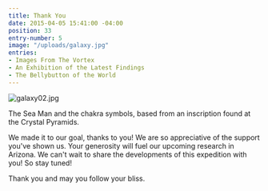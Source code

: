```yaml
---
title: Thank You
date: 2015-04-05 15:41:00 -04:00
position: 33
entry-number: 5
image: "/uploads/galaxy.jpg"
entries:
- Images From The Vortex
- An Exhibition of the Latest Findings
- The Bellybutton of the World
---
```


![galaxy02.jpg](/uploads/galaxy02.jpg)

The Sea Man and the chakra symbols, based from an inscription found at the Crystal Pyramids.

We made it to our goal, thanks to you! We are so appreciative of the support you've shown us. Your generosity will fuel our upcoming research in Arizona. We can't wait to share the developments of this expedition with you! So stay tuned!

Thank you and may you follow your bliss.